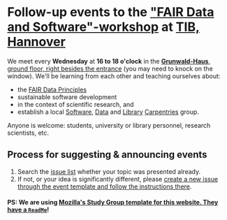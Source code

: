 # Follow-up events to the ["FAIR Data and Software"-workshop](https://tibhannover.github.io/2018-07-09-FAIR-Data-and-Software/) at [TIB, Hannover](https://www.tib.eu)

We meet every **Wednesday** at **16 to 18 o'clock** in the
[**Grunwald-Haus**, ground floor, right besides the entrance](https://www.openstreetmap.org/way/27870998)
(you may need to knock on the window). We'll be learning from each other and teaching ourselves about:

- the [FAIR Data Principles]
- sustainable software development
- in the context of scientific research, and
- establish a local [Software], [Data] and [Library] [Carpentries] group.

Anyone is welcome: students, university or library personnel, research scientists, etc.

## Process for suggesting & announcing events

1. Search the [issue list] whether your topic was presented already.
1. If not, or your idea is significantly different, please [create a new issue through the event template and follow the instructions there][add].

#### PS: We are using [Mozilla's Study Group template for this website. They have a `ReadMe`][MSG-ReadMe]!

[add]: https://github.com/TIBHannover/FAIR-studyGroup/issues/new?template=event.md
[Carpentries]: https://carpentries.org/
[FAIR Data Principles]: https://blogs.tib.eu/wp/tib/2017/09/12/the-fair-data-principles-for-research-data/
[Data]: http://www.datacarpentry.org/
[issue list]: https://github.com/tibhannover/FAIR-studyGroup/issues?q=is%3Aissue+sort%3Aupdated-desc
[Library]: https://librarycarpentry.org/
[MSG-ReadMe]: https://github.com/mozillascience/studyGroup
[Software]: https://software-carpentry.org/
